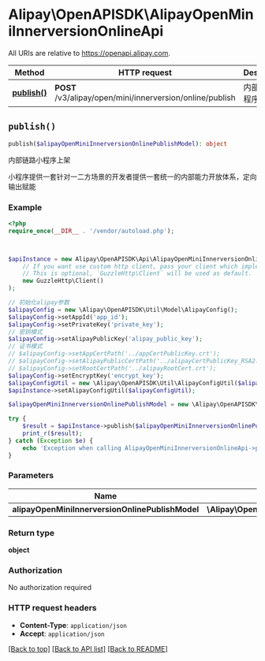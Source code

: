# Alipay\OpenAPISDK\AlipayOpenMiniInnerversionOnlineApi

All URIs are relative to https://openapi.alipay.com.

Method | HTTP request | Description
------------- | ------------- | -------------
[**publish()**](AlipayOpenMiniInnerversionOnlineApi.md#publish) | **POST** /v3/alipay/open/mini/innerversion/online/publish | 内部链路小程序上架


## `publish()`

```php
publish($alipayOpenMiniInnerversionOnlinePublishModel): object
```

内部链路小程序上架

小程序提供一套针对一二方场景的开发者提供一套统一的内部能力开放体系，定向输出赋能

### Example

```php
<?php
require_once(__DIR__ . '/vendor/autoload.php');



$apiInstance = new Alipay\OpenAPISDK\Api\AlipayOpenMiniInnerversionOnlineApi(
    // If you want use custom http client, pass your client which implements `GuzzleHttp\ClientInterface`.
    // This is optional, `GuzzleHttp\Client` will be used as default.
    new GuzzleHttp\Client()
);

// 初始化alipay参数
$alipayConfig = new \Alipay\OpenAPISDK\Util\Model\AlipayConfig();
$alipayConfig->setAppId('app_id');
$alipayConfig->setPrivateKey('private_key');
// 密钥模式
$alipayConfig->setAlipayPublicKey('alipay_public_key');
// 证书模式
// $alipayConfig->setAppCertPath('../appCertPublicKey.crt');
// $alipayConfig->setAlipayPublicCertPath('../alipayCertPublicKey_RSA2.crt');
// $alipayConfig->setRootCertPath('../alipayRootCert.crt');
$alipayConfig->setEncryptKey('encrypt_key');
$alipayConfigUtil = new \Alipay\OpenAPISDK\Util\AlipayConfigUtil($alipayConfig);
$apiInstance->setAlipayConfigUtil($alipayConfigUtil);

$alipayOpenMiniInnerversionOnlinePublishModel = new \Alipay\OpenAPISDK\Model\AlipayOpenMiniInnerversionOnlinePublishModel(); // \Alipay\OpenAPISDK\Model\AlipayOpenMiniInnerversionOnlinePublishModel

try {
    $result = $apiInstance->publish($alipayOpenMiniInnerversionOnlinePublishModel);
    print_r($result);
} catch (Exception $e) {
    echo 'Exception when calling AlipayOpenMiniInnerversionOnlineApi->publish: ', $e->getMessage(), PHP_EOL;
}
```

### Parameters

Name | Type | Description  | Notes
------------- | ------------- | ------------- | -------------
 **alipayOpenMiniInnerversionOnlinePublishModel** | **\Alipay\OpenAPISDK\Model\AlipayOpenMiniInnerversionOnlinePublishModel**|  | [optional]

### Return type

**object**

### Authorization

No authorization required

### HTTP request headers

- **Content-Type**: `application/json`
- **Accept**: `application/json`

[[Back to top]](#) [[Back to API list]](../../README.md#api-endpoints)
[[Back to README]](../../README.md)
